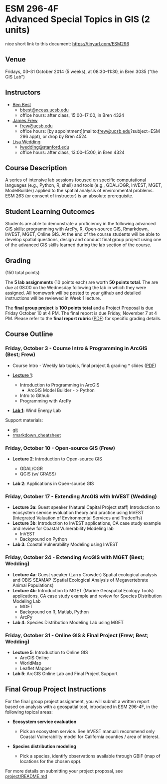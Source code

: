 # ESM 296-4F<br>Advanced Special Topics in GIS (2 units)

nice short link to this document: <https://tinyurl.com/ESM296>

## Venue

Fridays, 03&ndash;31 October 2014 (5 weeks), at 08:30&ndash;11:30, in Bren 3035 ("the GIS Lab")

## Instructors

* [Ben Best](http://cmap.msi.ucsb.edu/people/ben-best)
    * <bbest@nceas.ucsb.edu>
    * office hours: after class, 15:00–17:00, in Bren 4324
* [James Frew](http://frew.eri.ucsb.edu/)
    * <frew@ucsb.edu>
    * office hours: [by appointment](mailto:frew@ucsb.edu?subject=ESM 296 appt), or drop by Bren 4524
* [Lisa Wedding](http://www.centerforoceansolutions.org/people/early-career-fellows/lisa-wedding)
    * <lwedding@stanford.edu>
    * office hours: after class, 13:00–15:00, in Bren 4324

## Course Description

A series of intensive lab sessions focused on specific computational languages (e.g., Python, R, shell) and tools (e.g., GDAL/OGR, InVEST, MGET, ModelBuilder) applied to the spatial analysis of environmental problems. ESM 263 (or consent of instructor) is an absolute prerequisite.

## Student Learning Outcomes

Students are able to demonstrate a proficiency in the following advanced GIS skills: programming with ArcPy, R, Open-source GIS, Rmarkdown, InVEST, MGET, Online GIS. At the end of the course students will be able to develop spatial questions, design and conduct final group project using one of the advanced GIS skills learned during the lab section of the course.

## Grading

(150 total points)

The **5 lab assignments** (10 points each) are worth **50 points total**. The are due at 08:00 on the Wednesday following the lab in which they were assigned. All homework will be posted to your github and detailed instructions will be reviewed in Week 1 lecture.

The **final group project** is **100 points total** and a Project Proposal is due Friday October 10 at 4 PM. The final report is due Friday, November 7 at 4 PM. Please refer to the **final report rubric** ([PDF](https://purl.org/net/frew/ESM296/final_project_rubric.pdf)) for specific grading details.

## Course Outline

### Friday, October 3 - Course Intro & Programming in ArcGIS (Best; Frew)

* Course Intro - Weekly lab topics, final project & grading
        * slides ([PDF](https://purl.org/net/frew/ESM296/course_intro_slides.pdf))

* [**Lecture 1**](https://rawgit.com/ucsb-bren/esm296-4f/master/wk1/lec1.html):
    * Introduction to Programming in ArcGIS
        * ArcGIS Model Builder - > Python
    * Intro to Github
    * Programming with ArcPy
    
* [**Lab 1**](https://rawgit.com/ucsb-bren/esm296-4f/master/wk1/lab1.html): Wind Energy Lab

Support materials:

- [git](https://rawgit.com/ucsb-bren/esm296-4f/master/wk1/git.html)
- [rmarkdown_cheatsheet](./rmarkdown_cheatsheet.pdf)


### Friday, October 10 - Open-source GIS (Frew)

* **Lecture 2**: Introduction to Open-source GIS
    * GDAL/OGR
    * QGIS (w/ GRASS)
    
* **Lab 2**: Applications in Open-source GIS

### Friday, October 17 - Extending ArcGIS with InVEST (Wedding)

* **Lecture 3a**: Guest speaker (Natural Capital Project staff) Introduction to ecosystem service evaluation theory and practice using InVEST (Integrated Valuation of Environmental Services and Tradeoffs)
* **Lecture 3b**: Introduction to InVEST applications, CA case study example and review for Coastal Vulnerability Modeling lab
    * InVEST
    * Background on Python
* **Lab 3**: Coastal Vulnerability Modeling using InVEST

### Friday, October 24 - Extending ArcGIS with MGET (Best; Wedding)

* **Lecture 4a**: Guest speaker (Larry Crowder) Spatial ecological analysis and OBIS SEAMAP (Spatial Ecological Analysis of Megavertebrate Animal Populations)
* **Lecture 4b**: Introduction to MGET (Marine Geospatial Ecology Tools) applications, CA case study example and review for Species Distribution Modeling Lab
    * MGET
    * Background on R, Matlab, Python
    * ArcPy
* **Lab 4**: Species Distribution Modeling Lab using MGET

### Friday, October 31 - Online GIS & Final Project (Frew; Best; Wedding)

* **Lecture 5**: Introduction to Online GIS
    * ArcGIS Online
    * WorldMap
    * Leaflet Mapper
* **Lab 5**: ArcGIS Online Lab and Final Project Support

## Final Group Project Instructions

For the final group project assignment, you will submit a written report based on analysis with a geospatial tool, introduced in ESM 296-4F, in the following topical areas:

* **Ecosystem service evaluation**
    * Pick an ecosystem service. See InVEST manual: recommend only Coastal Vulnerability model for California counties / area of interest.
    
* **Species distribution modeling**
    * Pick a species, identify observations available through GBIF (map of locations for the chosen spp).

For more details on submitting your project proposal, see [project/README.md](project/README.md)